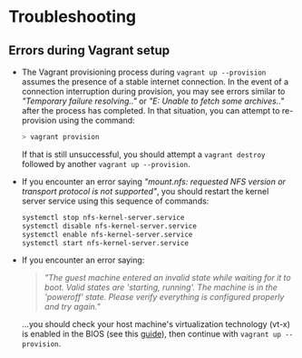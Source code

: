 Troubleshooting
===============

Errors during Vagrant setup
---------------------------

* The Vagrant provisioning process during ``vagrant up --provision`` assumes the presence of a stable internet connection. In the event of a connection interruption during provision, you may see errors similar to *"Temporary failure resolving.."* or *"E: Unable to fetch some archives.."* after the process has completed. In that situation, you can attempt to re-provision using the command:

  ```bash
  > vagrant provision
  ```

  If that is still unsuccessful, you should attempt a ``vagrant destroy`` followed by another ``vagrant up --provision``.

* If you encounter an error saying *"mount.nfs: requested NFS version or transport protocol is not supported"*, you should restart the kernel server service using this sequence of commands:

  ```bash
  systemctl stop nfs-kernel-server.service
  systemctl disable nfs-kernel-server.service
  systemctl enable nfs-kernel-server.service
  systemctl start nfs-kernel-server.service
  ```

* If you encounter an error saying:

  > *"The guest machine entered an invalid state while waiting for it to boot.
  > Valid states are 'starting, running'. The machine is in the 'poweroff' state.
  > Please verify everything is configured properly and try again."*

  ...you should check your host machine's virtualization technology (vt-x) is enabled
  in the BIOS (see this [guide]), then continue with `vagrant up --provision`.

  [guide]: http://www.sysprobs.com/disable-enable-virtualization-technology-bios
